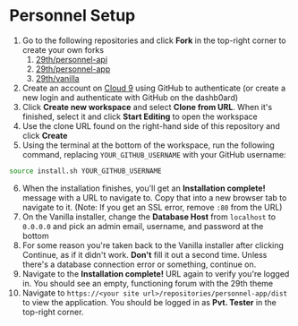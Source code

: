 # Personnel Setup

1. Go to the following repositories and click **Fork** in the top-right corner to create your own forks
    1. [29th/personnel-api](https://github.com/29th/personnel-api)
    2. [29th/personnel-app](https://github.com/29th/personnel-app)
    3. [29th/vanilla](https://github.com/29th/vanilla)
2. Create an account on [Cloud 9](http://c9.io) using GitHub to authenticate (or create a new login and authenticate with GitHub on the dashb0ard)
3. Click **Create new workspace** and select **Clone from URL**. When it's finished, select it and click **Start Editing** to open the workspace
4. Use the clone URL found on the right-hand side of this repository and click **Create**
5. Using the terminal at the bottom of the workspace, run the following command, replacing `YOUR_GITHUB_USERNAME` with your GitHub username:
```bash
source install.sh YOUR_GITHUB_USERNAME
```
6. When the installation finishes, you'll get an **Installation complete!** message with a URL to navigate to. Copy that into a new browser tab to navigate to it. (Note: If you get an SSL error, remove `:80` from the URL)
7. On the Vanilla installer, change the **Database Host** from `localhost` to `0.0.0.0` and pick an admin email, username, and password at the bottom
8. For some reason you're taken back to the Vanilla installer after clicking Continue, as if it didn't work. **Don't** fill it out a second time. Unless there's a database connection error or something, continue on.
9. Navigate to the **Installation complete!** URL again to verify you're logged in. You should see an empty, functioning forum with the 29th theme
10. Navigate to `https://<your site url>/repositories/personnel-app/dist` to view the application. You should be logged in as **Pvt. Tester** in the top-right corner.

